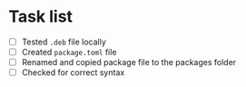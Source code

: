 # Task list
- [ ] Tested `.deb` file locally
- [ ] Created `package.toml` file
- [ ] Renamed and copied package file to the packages folder
- [ ] Checked for correct syntax
